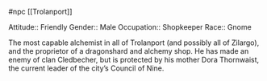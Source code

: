 #npc [[Trolanport]]

Attitude:: Friendly
Gender:: Male
Occupation:: Shopkeeper
Race:: Gnome

The most capable alchemist in all of Trolanport (and possibly all of Zilargo), and the proprietor of a dragonshard and alchemy shop. He has made an enemy of clan Cledbecher, but is protected by his mother Dora Thornwaist, the current leader of the city’s Council of Nine.